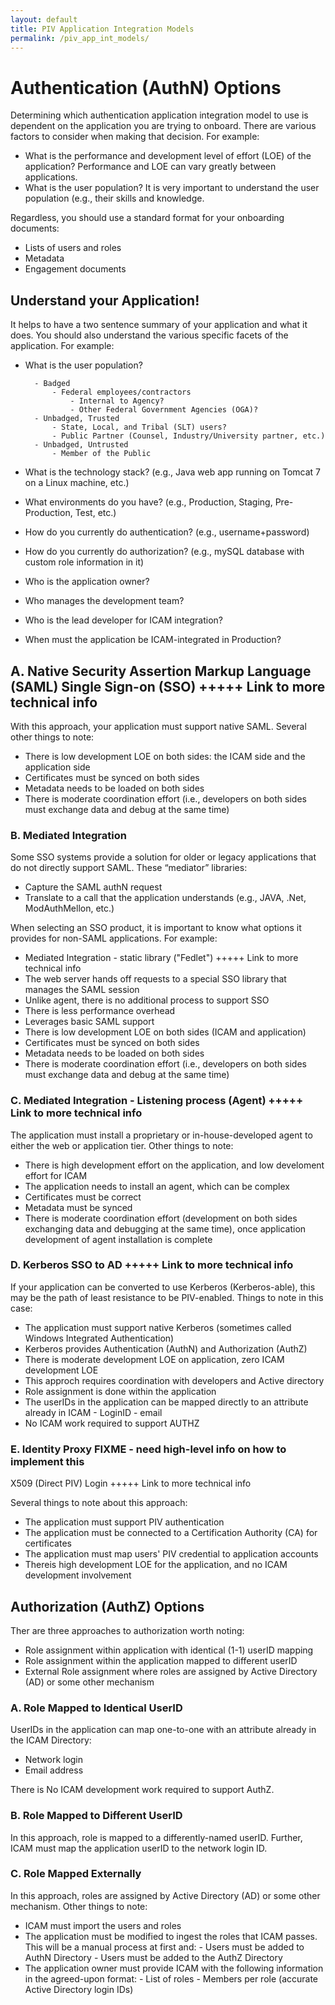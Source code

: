 ```yaml
---
layout: default
title: PIV Application Integration Models
permalink: /piv_app_int_models/
---
```


# Authentication (AuthN) Options
Determining which authentication application integration model to use is dependent on the application you are trying to onboard. There are various factors to consider when making that decision. For example:

- What is the performance and development level of effort (LOE) of the application? Performance and LOE can vary greatly between applications.
- What is the user population? It is very important to understand the user population (e.g., their skills and knowledge.

Regardless, you should use a standard format for your onboarding documents:

- Lists of users and roles
- Metadata
- Engagement documents

## Understand your Application!
It helps to have a two sentence summary of your application and what it does. You should also understand the various specific facets of the application.  For example:

- What is the user population?

        - Badged
            - Federal employees/contractors
                - Internal to Agency?
                - Other Federal Government Agencies (OGA)?
        - Unbadged, Trusted
            - State, Local, and Tribal (SLT) users?
            - Public Partner (Counsel, Industry/University partner, etc.)
        - Unbadged, Untrusted
            - Member of the Public
    
- What is the technology stack? (e.g., Java web app running on Tomcat 7 on a Linux machine, etc.)
- What environments do you have? (e.g., Production, Staging, Pre-Production, Test, etc.)
- How do you currently do authentication? (e.g., username+password)
- How do you currently do authorization? (e.g., mySQL database with custom role information in it)
- Who is the application owner?
- Who manages the development team?
- Who is the lead developer for ICAM integration?
- When must the application be ICAM-integrated in Production?

## A. Native Security Assertion Markup Language (SAML) Single Sign-on (SSO) +++++ Link to more technical info

With this approach, your application must support native SAML. Several other things to note:

- There is low development LOE on both sides: the ICAM side and the application side
- Certificates must be synced on both sides
- Metadata needs to be loaded on both sides
- There is moderate coordination effort (i.e., developers on both sides must exchange data and debug at the same time)

### B. Mediated Integration

Some SSO systems provide a solution for older or legacy applications that do not directly support SAML. These “mediator” libraries:
        
- Capture the SAML authN request
- Translate to a call that the application understands (e.g., JAVA, .Net, ModAuthMellon, etc.)
   
When selecting an SSO product, it is important to know what options it provides for non-SAML applications. For example:

- Mediated Integration - static library ("Fedlet") +++++ Link to more technical info
- The web server hands off requests to a special SSO library that manages the SAML session
- Unlike agent, there is no additional process to support SSO
- There is less performance overhead
- Leverages basic SAML support
- There is low development LOE on both sides (ICAM and application)
- Certificates must be synced on both sides
- Metadata needs to be loaded on both sides
- There is moderate coordination effort (i.e., developers on both sides must exchange data and debug at the same time)

### C. Mediated Integration - Listening process (Agent) +++++ Link to more technical info

The application must install a proprietary or in-house-developed agent to either the web or application tier. Other things to note:

- There is high development effort on the application, and low develoment effort for ICAM
- The application needs to install an agent, which can be complex
- Certificates must be correct
- Metadata must be synced
- There is moderate coordination effort (development on both sides exchanging data and debugging at the same time), once application development of agent installation is complete

### D. Kerberos SSO to AD +++++ Link to more technical info

If your application can be converted to use Kerberos (Kerberos-able), this may be the path of least resistance to be PIV-enabled.  Things to note in this case:
    
- The application must support native Kerberos (sometimes called Windows Integrated Authentication)
- Kerberos provides Authentication (AuthN) and Authorization (AuthZ)
- There is moderate development LOE on application, zero ICAM development LOE
- This approch requires coordination with developers and Active directory
- Role assignment is done within the application
- The userIDs in the application can be mapped directly to an attribute already in ICAM
        - LoginID
        - email
- No ICAM work required to support AUTHZ

### E. Identity Proxy      FIXME - need high-level info on how to implement this

X509 (Direct PIV) Login +++++ Link to more technical info

Several things to note about this approach:

- The application must support PIV authentication
- The application must be connected to a Certification Authority (CA) for certificates
- The application must map users' PIV credential to application accounts
- Thereis high development LOE for the application, and no ICAM development involvement

## Authorization (AuthZ) Options

Ther are three approaches to authorization worth noting:
    
- Role assignment within application with identical (1-1) userID mapping
- Role assignment within the application mapped to different userID
- External Role assignment where roles are assigned by Active Directory (AD) or some other mechanism

### A. Role Mapped to Identical UserID

UserIDs in the application can map one-to-one with an attribute already in the ICAM Directory:
        
- Network login
- Email address

There is No ICAM development work required to support AuthZ.

### B. Role Mapped to Different UserID

In this approach, role is mapped to a differently-named userID.  Further, ICAM must map the application userID to the network login ID.

### C. Role Mapped Externally

In this approach, roles are assigned by Active Directory (AD) or some other mechanism.  Other things to note:
    
- ICAM must import the users and roles
- The application must be modified to ingest the roles that ICAM passes.  This will be a manual process at first and:
        - Users must be added to AuthN Directory
        - Users must be added to the AuthZ Directory
- The application owner must provide ICAM with the following information in the agreed-upon format:
       - List of roles
       -  Members per role (accurate Active Directory login IDs)

